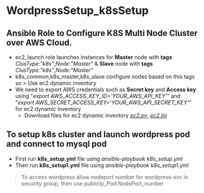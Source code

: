 # WordpressSetup_k8sSetup
## Ansible Role to Configure K8S Multi Node Cluster over AWS Cloud.
- ec2_launch role launches instances for **Master** node with **tags** *ClusType:"k8s"*,*Node:"Master"* & **Slave** node with **tags** *ClusType:"k8s"*,*Node:"Master"*
- k8s_common,k8s_master,k8s_slave configure nodes based on this tags so > Use ec2 dynamic inventory 
- We need to export AWS credentials such as **Secret key** and **Access key** using "*export AWS_ACCESS_KEY_ID='YOUR_AWS_API_KEY'*" and "*export AWS_SECRET_ACCESS_KEY='YOUR_AWS_API_SECRET_KEY'*" for ec2 dynamic inventory
  - Download files for ec2 dynamic inventory *[ec2.py](https://github.com/ansible/ansible/blob/stable-2.9/contrib/inventory/ec2.py )*, *[ec2.ini](https://github.com/ansible/ansible/blob/stable-2.9/contrib/inventory/ec2.ini)*

## To setup k8s cluster and launch wordpress pod and connect to mysql pod
- First run **k8s_setup.yml** file using *ansible-playbook k8s_setup.yml*
- Then run **k8s_setup1.yml** file using *ansible-playbook k8s_setup1.yml*
> To access wordpress allow nodeport number for wordpress-svc in security group, then use publicIp_Pod:NodePort_number

 
